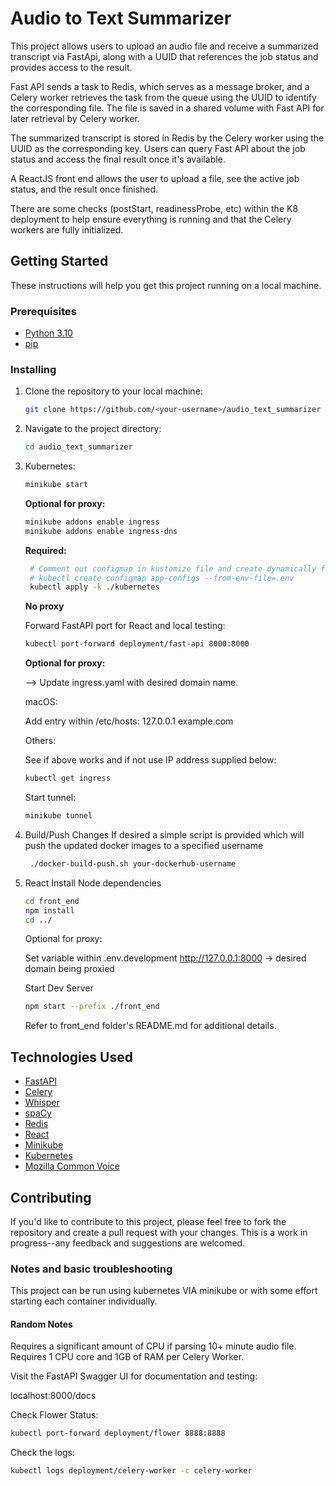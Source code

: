 # Audio to Text Summarizer

This project allows users to upload an audio file and receive a summarized transcript via FastApi,
along with a UUID that references the job status and provides access to the result.

Fast API sends a task to Redis, which serves as a message broker,
and a Celery worker retrieves the task from the queue using the UUID to identify the corresponding file.
The file is saved in a shared volume with Fast API for later retrieval by Celery worker.

The summarized transcript is stored in Redis by the Celery worker using the UUID as the corresponding key.
Users can query Fast API about the job status and access the final result once it's available.

A ReactJS front end allows the user to upload a file, see the active job status, and the result once finished.

There are some checks (postStart, readinessProbe, etc) within the K8 deployment to help ensure everything is running and that the Celery workers are fully initialized. 


## Getting Started

These instructions will help you get this project running on a local machine.

### Prerequisites

- [Python 3.10](https://www.python.org/downloads/)
- [pip](https://pip.pypa.io/en/stable/installation/)

### Installing

1. Clone the repository to your local machine:
   ```bash
   git clone https://github.com/<your-username>/audio_text_summarizer
   ```
2. Navigate to the project directory:
   ```bash
   cd audio_text_summarizer
   ```
3. Kubernetes:
   ```bash
   minikube start
   ```
   **Optional for proxy:**
   ```bash
   minikube addons enable ingress
   minikube addons enable ingress-dns
   ```

   **Required:**
   ```bash
    # Comment out configmap in kustomize file and create dynamically from .env if desired:
    # kubectl create configmap app-configs --from-env-file=.env 
    kubectl apply -k ./kubernetes
    ```
   
   **No proxy**

   Forward FastAPI port for React and local testing:
   ```bash
   kubectl port-forward deployment/fast-api 8000:8000
   ```
   
   **Optional for proxy:**

   --> Update ingress.yaml with desired domain name.

   macOS:

   Add entry within /etc/hosts: 
   127.0.0.1 example.com

   Others:

   See if above works and if not use IP address supplied below:
   ```bash
   kubectl get ingress
   ```
   
   Start tunnel:
   ```bash
   minikube tunnel
   ```
4. Build/Push Changes
   If desired a simple script is provided which will push the updated docker images to a specified username
   ```bash
    ./docker-build-push.sh your-dockerhub-username
    ```
5. React
    Install Node dependencies
   ```bash
   cd front_end
   npm install 
   cd ../
   ```
   Optional for proxy:
   
   Set variable within .env.development
   http://127.0.0.1:8000 -> desired domain being proxied


   Start Dev Server    
   ```bash
   npm start --prefix ./front_end
   ```

   Refer to front_end folder's README.md for additional details.
   
## Technologies Used

- [FastAPI](https://fastapi.tiangolo.com/)
- [Celery](https://docs.celeryproject.org/en/stable/)
- [Whisper](https://github.com/openai/whisper)
- [spaCy](https://spacy.io/)
- [Redis](https://redis.io/)
- [React](https://react.dev/)
- [Minikube](https://minikube.sigs.k8s.io/)
- [Kubernetes](https://kubernetes.io/)
- [Mozilla Common Voice](https://github.com/common-voice/common-voice)

## Contributing

If you'd like to contribute to this project, please feel free to fork the repository and create
a pull request with your changes.
This is a work in progress--any feedback and suggestions are welcomed.

### Notes and basic troubleshooting

This project can be run using kubernetes VIA minikube or with some effort starting each container individually.

#### Random Notes

Requires a significant amount of CPU if parsing 10+ minute audio file.
Requires 1 CPU core and 1GB of RAM per Celery Worker.

Visit the FastAPI Swagger UI for documentation and testing:

localhost:8000/docs

Check Flower Status:
```bash
kubectl port-forward deployment/flower 8888:8888
```
Check the logs:
```bash
kubectl logs deployment/celery-worker -c celery-worker
```


